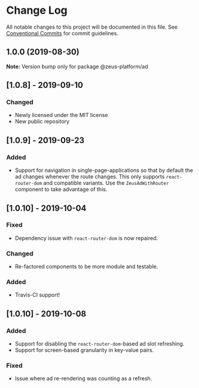 # Change Log

All notable changes to this project will be documented in this file.
See [Conventional Commits](https://conventionalcommits.org) for commit guidelines.

## 1.0.0 (2019-08-30)

**Note:** Version bump only for package @zeus-platform/ad

## [**1.0.8**] - 2019-09-10

### Changed

* Newly licensed under the MIT license
* New public repository

## [**1.0.9**] - 2019-09-23

### Added

* Support for navigation in single-page-applications so that by default the ad changes whenever the route changes. This only supports `react-router-dom` and compatible variants. Use the `ZeusAdWithRouter` component to take advantage of this.

## [**1.0.10**] - 2019-10-04

### Fixed

* Dependency issue with `react-router-dom` is now repaired.

### Changed

* Re-factored components to be more module and testable.

### Added

* Travis-CI support!

## [**1.0.10**] - 2019-10-08

### Added

* Support for disabling the `react-router-dom`-based ad slot refreshing.
* Support for screen-based granularity in key-value pairs.

### Fixed

* Issue where ad re-rendering was counting as a refresh.
